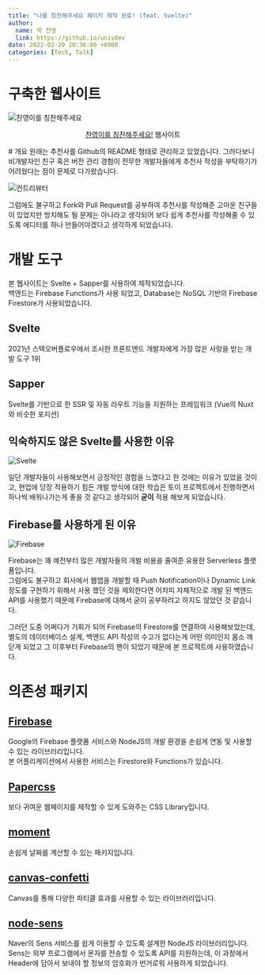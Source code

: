 ```yaml
---
title: "나를 칭찬해주세요 페이지 제작 완료! (feat. Svelte)"
author:
  name: 박 찬영
  link: https://github.io/univdev
date: 2022-02-20 20:36:00 +0900
categories: [Tech, Talk]
---
```

# 구축한 웹사이트
![찬영이를 칭찬해주세요][찬영이를 칭찬해주세요 웹사이트 대문]

<p style="text-align: center;">
  <a href="https://univdev-recommends.firebaseapp.com/" target="_blank">찬영이를 칭찬해주세요!</a> 웹사이트
</p>
# 개요
원래는 추천사를 Github의 README 형태로 관리하고 있었습니다.  
그러다보니 비개발자인 친구 혹은 버전 관리 경험이 전무한 개발자들에게 추천사 작성을 부탁하기가 어려웠다는 점이 문제로 다가왔습니다.

![컨트리뷰터][컨트리뷰터]

그럼에도 불구하고 Fork와 Pull Request를 공부하여 추천사를 작성해준 고마운 친구들이 있었지만 방치해도 될 문제는 아니라고 생각되어 보다 쉽게 추천사를 작성해줄 수 있도록 에디터를 하나 만들어야겠다고 생각하게 되었습니다.
# 개발 도구
본 웹사이트는 Svelte + Sapper를 사용하여 제작되었습니다.  
백엔드는 Firebase Functions가 사용 되었고, Database는 NoSQL 기반의 Firebase Firestore가 사용되었습니다.

## Svelte
2021년 스택오버플로우에서 조사한 프론트엔드 개발자에게 가장 많은 사랑을 받는 개발 도구 1위  
## Sapper
Svelte를 기반으로 한 SSR 및 자동 라우트 기능을 지원하는 프레임워크 (Vue의 Nuxt와 비슷한 포지션)
## 익숙하지도 않은 Svelte를 사용한 이유
![Svelte][Svelte]

일단 개발자들이 사용해보면서 긍정적인 경험을 느꼈다고 한 것에는 이유가 있었을 것이고, 현업에 당장 적용하기 힘든 개발 방식에 대한 학습은 토이 프로젝트에서 진행하면서 하나씩 배워나가는게 좋을 것 같다고 생각되어 **굳이** 적용 해보게 되었습니다.
## Firebase를 사용하게 된 이유
![Firebase][Firebase]

Firebase는 꽤 예전부터 많은 개발자들의 개발 비용을 줄여준 유용한 Serverless 플랫폼입니다.  
그럼에도 불구하고 회사에서 웹앱을 개발할 때 Push Notification이나 Dynamic Link 정도를 구현하기 위해서 사용 했던 것을 제외한다면 어차피 자체적으로 개발 된 백엔드 API를 사용했기 때문에 Firebase에 대해서 굳이 공부하려고 하지도 않았던 것 같습니다.

그러던 도중 어쩌다가 기회가 되어 Firebase의 Firestore를 연결하여 사용해보았는데, 별도의 데이터베이스 설계, 백엔드 API 작성의 수고가 없다는게 어떤 의미인지 몸소 깨닫게 되었고 그 이후부터 Firebase의 팬이 되었기 때문에 본 프로젝트에 사용하였습니다.
# 의존성 패키지
## [Firebase][Firebase Link]
Google의 Firebase 플랫폼 서비스와 NodeJS의 개발 환경을 손쉽게 연동 및 사용할 수 있는 라이브러리입니다.  
본 어플리케이션에서 사용한 서비스는 Firestore와 Functions가 있습니다.
## [Papercss][PaperCSS]
보다 귀여운 웹페이지를 제작할 수 있게 도와주는 CSS Library입니다.
## [moment][moment]
손쉽게 날짜를 계산할 수 있는 패키지입니다.
## [canvas-confetti][Canvas Confetti]
Canvas를 통해 다양한 파티클 효과를 사용할 수 있는 라이브러리입니다.
## [node-sens][Node Sens]
Naver의 Sens 서비스를 쉽게 이용할 수 있도록 설계한 NodeJS 라이브러리입니다.  
Sens는 외부 프로그램에서 문자를 전송할 수 있도록 API를 지원하는데, 이 과정에서 Header에 담아서 보내야 할 정보의 암호화가 번거로워 사용하게 되었습니다.

[찬영이를 칭찬해주세요 웹사이트 대문]: https://firebasestorage.googleapis.com/v0/b/univdev-github-io.appspot.com/o/%E1%84%8E%E1%85%A1%E1%86%AB%E1%84%8B%E1%85%A7%E1%86%BC%E1%84%8B%E1%85%B5%E1%84%85%E1%85%B3%E1%86%AF_%E1%84%8E%E1%85%B5%E1%86%BC%E1%84%8E%E1%85%A1%E1%86%AB%E1%84%92%E1%85%A2%E1%84%8C%E1%85%AE%E1%84%89%E1%85%A6%E1%84%8B%E1%85%AD.png?alt=media&token=117af760-eb0e-4a97-a881-4594c5f315ea
[찬영이를 칭찬해주세요]: https://univdev-recommends.firebaseapp.com/
[컨트리뷰터]: https://firebasestorage.googleapis.com/v0/b/univdev-github-io.appspot.com/o/%E1%84%8E%E1%85%AE%E1%84%8E%E1%85%A5%E1%86%AB%E1%84%89%E1%85%A1_%E1%84%8F%E1%85%A5%E1%86%AB%E1%84%90%E1%85%B3%E1%84%85%E1%85%B5%E1%84%87%E1%85%B2%E1%84%90%E1%85%A5.png?alt=media&token=13f79482-f44c-454e-9d51-59c357926fde
[Svelte]: https://firebasestorage.googleapis.com/v0/b/univdev-github-io.appspot.com/o/svelte.png?alt=media&token=d1556ee0-f3a9-4324-93fc-edeb4a99d7d4
[Firebase]: https://firebasestorage.googleapis.com/v0/b/univdev-github-io.appspot.com/o/Firebase_Logo.png?alt=media&token=13a7c022-f5e0-4b27-8638-d855bb051d60
[Firebase Link]: https://firebase.google.com/
[PaperCSS]: https://www.getpapercss.com/
[moment]: https://www.npmjs.com/package/moment
[Canvas Confetti]: https://www.npmjs.com/package/canvas-confetti
[Node Sens]: https://www.npmjs.com/package/node-sens